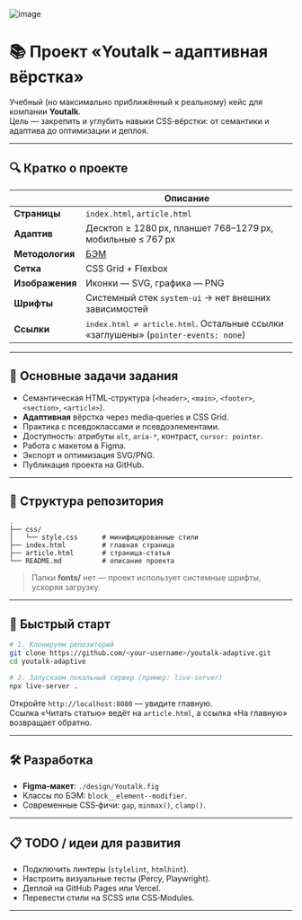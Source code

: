 ![image](https://github.com/user-attachments/assets/8c6d7da8-e919-4b42-aae9-877f2e7fd9cf)


# 📚 Проект «Youtalk – адаптивная вёрстка»

Учебный (но максимально приближённый к реальному) кейс для компании **Youtalk**.  
Цель — закрепить и углубить навыки CSS‑вёрстки: от семантики и адаптива до оптимизации и деплоя.

---

## 🔍 Кратко о проекте

|            | Описание |
|------------|----------|
| **Страницы** | `index.html`, `article.html` |
| **Адаптив**  | Десктоп ≥ 1280 px, планшет 768–1279 px, мобильные ≤ 767 px |
| **Методология** | [БЭМ](https://ru.bem.info/) |
| **Сетка** | CSS Grid + Flexbox |
| **Изображения** | Иконки — SVG, графика — PNG |
| **Шрифты** | Системный стек `system-ui` → нет внешних зависимостей |
| **Ссылки** | <kbd>index.html ⇄ article.html</kbd>. Остальные ссылки «заглушены» (`pointer-events: none`) |

---

## 🎯 Основные задачи задания

* Семантическая HTML‑структура (`<header>`, `<main>`, `<footer>`, `<section>`, `<article>`).
* **Адаптивная** вёрстка через media‑queries и CSS Grid.
* Практика с псевдоклассами и псевдоэлементами.
* Доступность: атрибуты `alt`, `aria-*`, контраст, `cursor: pointer`.
* Работа с макетом в Figma.
* Экспорт и оптимизация SVG/PNG.
* Публикация проекта на GitHub.

---

## 📂 Структура репозитория

```
.
├── css/
│   └── style.css      # минифицированные стили
├── index.html         # главная страница
├── article.html       # страница‑статья
└── README.md          # описание проекта
```

> Папки **fonts/** нет — проект использует системные шрифты, ускоряя загрузку.

---

## 🚀 Быстрый старт

```bash
# 1. Клонируем репозиторий
git clone https://github.com/<your-username>/youtalk-adaptive.git
cd youtalk-adaptive

# 2. Запускаем локальный сервер (пример: live-server)
npx live-server .
```

Откройте `http://localhost:8080` — увидите главную.  
Ссылка «Читать статью» ведёт на `article.html`, а ссылка «На главную» возвращает обратно.

---

## 🛠️ Разработка

* **Figma‑макет**: `./design/Youtalk.fig`
* Классы по БЭМ: `block__element--modifier`.
* Современные CSS‑фичи: `gap`, `minmax()`, `clamp()`.

---

## 📋 TODO / идеи для развития

- Подключить линтеры (`stylelint`, `htmlhint`).
- Настроить визуальные тесты (Percy, Playwright).
- Деплой на GitHub Pages или Vercel.
- Перевести стили на SCSS или CSS‑Modules.

---
